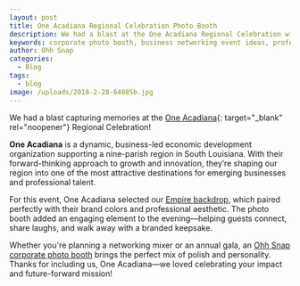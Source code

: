 ```yaml
---
layout: post
title: One Acadiana Regional Celebration Photo Booth
description: We had a blast at the One Acadiana Regional Celebration with our corporate event photo booth setup—helping professionals connect, mingle, and have fun.
keywords: corporate photo booth, business networking event ideas, professional headshot booth, Lafayette photo booth rental, South Louisiana events, branded photo booth, One Acadiana, corporate party entertainment, company event activation
author: Ohh Snap
categories:
  - Blog
tags:
  - blog
image: /uploads/2018-2-28-64885b.jpg
---
```


We had a blast capturing memories at the [One Acadiana](https://oneacadiana.org/){: target="_blank" rel="noopener"} Regional Celebration!

**One Acadiana** is a dynamic, business-led economic development organization supporting a nine-parish region in South Louisiana. With their forward-thinking approach to growth and innovation, they’re shaping our region into one of the most attractive destinations for emerging businesses and professional talent.

For this event, One Acadiana selected our [Empire backdrop](/photo-booth-and-photography-backdrops), which paired perfectly with their brand colors and professional aesthetic. The photo booth added an engaging element to the evening—helping guests connect, share laughs, and walk away with a branded keepsake.

Whether you're planning a networking mixer or an annual gala, an [Ohh Snap corporate photo booth](/corporate-photo-booth) brings the perfect mix of polish and personality. Thanks for including us, One Acadiana—we loved celebrating your impact and future-forward mission!
